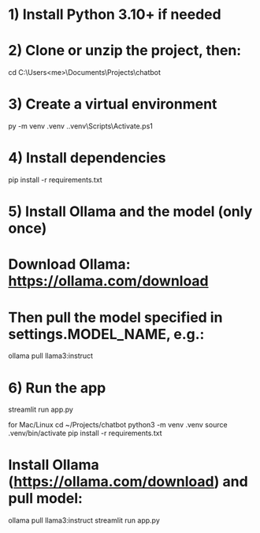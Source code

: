 # 1) Install Python 3.10+ if needed
# 2) Clone or unzip the project, then:
cd C:\Users\<me>\Documents\Projects\chatbot

# 3) Create a virtual environment
py -m venv .venv
.\.venv\Scripts\Activate.ps1

# 4) Install dependencies
pip install -r requirements.txt

# 5) Install Ollama and the model (only once)
# Download Ollama: https://ollama.com/download
# Then pull the model specified in settings.MODEL_NAME, e.g.:
ollama pull llama3:instruct

# 6) Run the app
streamlit run app.py


for Mac/Linux
cd ~/Projects/chatbot
python3 -m venv .venv
source .venv/bin/activate
pip install -r requirements.txt
# Install Ollama (https://ollama.com/download) and pull model:
ollama pull llama3:instruct
streamlit run app.py
